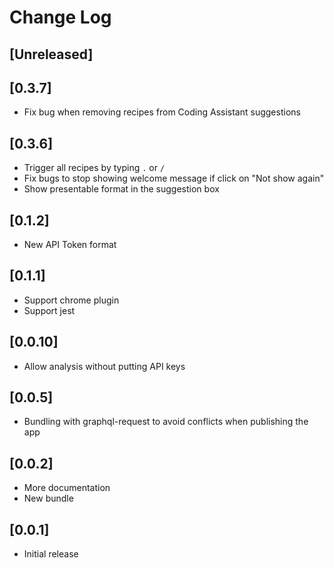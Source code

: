 # Change Log

## [Unreleased]

## [0.3.7]

- Fix bug when removing recipes from Coding Assistant suggestions

## [0.3.6]

- Trigger all recipes by typing `.` or `/`
- Fix bugs to stop showing welcome message if click on "Not show again"
- Show presentable format in the suggestion box

## [0.1.2]

- New API Token format

## [0.1.1]

- Support chrome plugin
- Support jest

## [0.0.10]

- Allow analysis without putting API keys

## [0.0.5]

- Bundling with graphql-request to avoid conflicts when publishing the app

## [0.0.2]

- More documentation
- New bundle

## [0.0.1]

- Initial release
